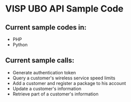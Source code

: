 
VISP UBO API Sample Code
========================

Current sample codes in:
--------

 - PHP
 - Python

Current sample calls:
--------

- Generate authentication token
- Query a customer's wireless service speed limits
- Add a customer and register a package to his account
- Update a customer's information
- Retrieve part of a customer's information
